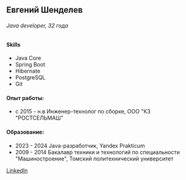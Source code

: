 ## Евгений Шенделев
###### Java developer, 32 года
  
#### Skills

- Java Core
- Spring Boot
- Hibernate
- PostgreSQL
- Git
  
####  Опыт работы: 
- с 2015 - н.в Инженер-технолог по сборке, ООО "КЗ "РОСТСЕЛЬМАШ"

#### Образование:

- 2023 - 2024 Java-разработчик, Yandex Prakticum
- 2009 - 2014 Бакалавр техники и технологий по специальности "Машиностроение", Томский политехнический университет
    

[LinkedIn](https://www.linkedin.com/in/evgshendelev/ "Профиль LinkeIn")

